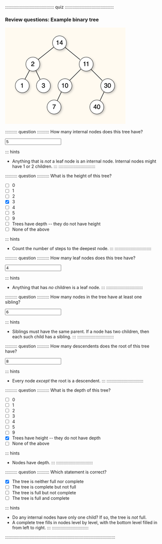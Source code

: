 
:::::::::::::::::::::::::::::::::::::::: quiz ::::::::::::::::::::::::::::::::::::::::
### Review questions: Example binary tree


![Here's an example binary tree](images/BintreeExercise.png)

:::::::::: question ::::::::::
How many internal nodes does this tree have?

<input type="text" value="5"/>

::: hints
- Anything that is *not* a leaf node is an
internal node. Internal nodes might have 1 or 2 children.
:::
::::::::::::::::::::::::::::::



:::::::::: question ::::::::::
What is the height of this tree?

- [ ] 0
- [ ] 1
- [ ] 2
- [x] 3
- [ ] 4
- [ ] 5
- [ ] 9
- [ ] Trees have depth -- they do not have height
- [ ] None of the above

::: hints
- Count the number of steps to the deepest node.
:::
::::::::::::::::::::::::::::::



:::::::::: question ::::::::::
How many leaf nodes does this tree have?

<input type="text" value="4"/>

::: hints
- Anything that has *no* children is a leaf node.
:::
::::::::::::::::::::::::::::::



:::::::::: question ::::::::::
How many nodes in the tree have at least one sibling?

<input type="text" value="6"/>

::: hints
- Siblings must have the same parent. If a node has two
children, then each such child has a sibling.
:::
::::::::::::::::::::::::::::::



:::::::::: question ::::::::::
How many descendents does the root of this tree have?

<input type="text" value="8"/>

::: hints
- Every node *except* the root is a descendent.
:::
::::::::::::::::::::::::::::::



:::::::::: question ::::::::::
What is the depth of this tree?

- [ ] 0
- [ ] 1
- [ ] 2
- [ ] 3
- [ ] 4
- [ ] 5
- [ ] 9
- [x] Trees have height -- they do not have depth
- [ ] None of the above
</ul>

::: hints
- Nodes have depth.
:::
::::::::::::::::::::::::::::::



:::::::::: question ::::::::::
Which statement is correct?

- [x] The tree is neither full nor complete
- [ ] The tree is complete but not full
- [ ] The tree is full but not complete
- [ ] The tree is full and complete

::: hints
- Do any internal nodes have only one child? If so, the
tree is *not* full.
- A complete tree fills in nodes level by level, with the
bottom level filled in from left to right.
:::
::::::::::::::::::::::::::::::

::::::::::::::::::::::::::::::::::::::::::::::::::::::::::::::::::::::::::::::::::::::::::

